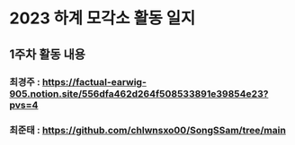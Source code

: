 # 2023 하계 모각소 활동 일지

## 1주차 활동 내용

### 최경주 : https://factual-earwig-905.notion.site/556dfa462d264f508533891e39854e23?pvs=4

### 최준태 : https://github.com/chlwnsxo00/SongSSam/tree/main
